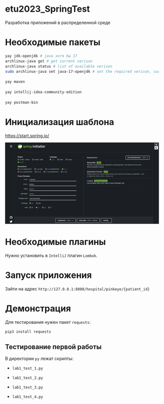 # etu2023_SpringTest

Разработка приложений в распределенной среде

# Необходимые пакеты

``` bash
yay jdk-openjdk # java хотя бы 17
archlinux-java get # get current verison
archlinux-java status # list of available verison
sudo archlinux-java set java-17-openjdk # set the required verison, such as java-17-openjdk

yay maven

yay intellij-idea-community-edition

yay postman-bin
```

# Инициализация шаблона

https://start.spring.io/

![](./imgs/spring_start.png)

# Необходимые плагины

Нужно установить в `IntelliJ` плагин `Lombok`.

# Запуск приложения

Зайти на адрес `http://127.0.0.1:8080/hospital/pinkeye/{patient_id}`

# Демонстрация

Для тестирования нужен пакет `requests`:

``` bash
pip3 install requests
```

## Тестирование первой работы

В директории `py` лежат скрипты:

- `lab1_test_1.py`

- `lab1_test_2.py`

- `lab1_test_3.py`

- `lab1_test_4.py`

